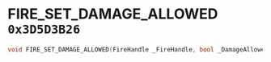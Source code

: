 # FIRE_SET_DAMAGE_ALLOWED `0x3D5D3B26`

```cpp
void FIRE_SET_DAMAGE_ALLOWED(FireHandle _FireHandle, bool _DamageAllowed);
```